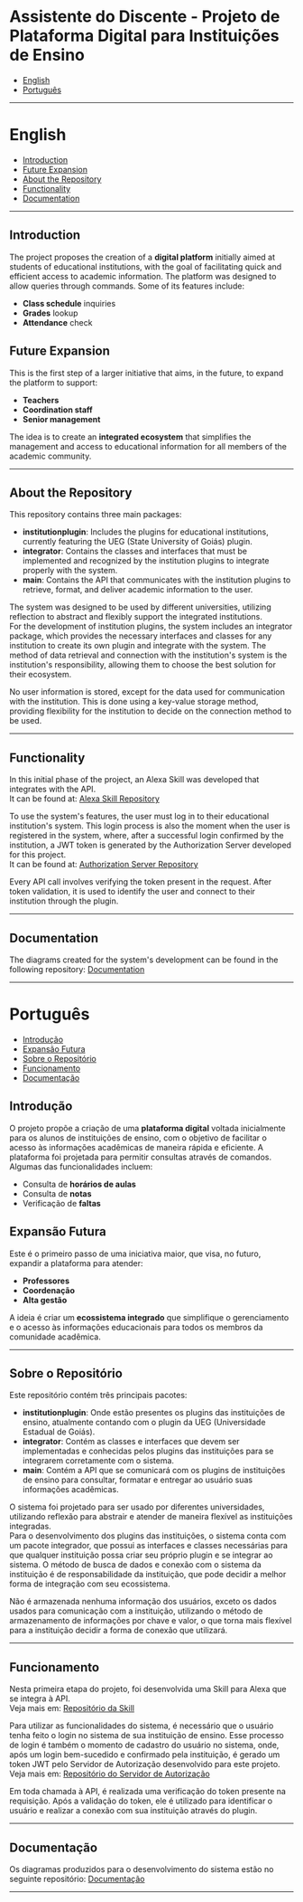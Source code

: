 # Assistente do Discente - Projeto de Plataforma Digital para Instituições de Ensino

- [English](#english)
- [Português](#português)

---

# English

- [Introduction](#introduction)
- [Future Expansion](#future-expansion)
- [About the Repository](#about-the-repository)
- [Functionality](#functionality)
- [Documentation](#documentation)

---

## Introduction

The project proposes the creation of a **digital platform** initially aimed at students of educational institutions, with the goal of facilitating quick and efficient access to academic information. The platform was designed to allow queries through commands. Some of its features include:

- **Class schedule** inquiries
- **Grades** lookup
- **Attendance** check

## Future Expansion

This is the first step of a larger initiative that aims, in the future, to expand the platform to support:

- **Teachers**
- **Coordination staff**
- **Senior management**

The idea is to create an **integrated ecosystem** that simplifies the management and access to educational information for all members of the academic community.

---

## About the Repository

This repository contains three main packages:

- **institutionplugin**: Includes the plugins for educational institutions, currently featuring the UEG (State University of Goiás) plugin.
- **integrator**: Contains the classes and interfaces that must be implemented and recognized by the institution plugins to integrate properly with the system.
- **main**: Contains the API that communicates with the institution plugins to retrieve, format, and deliver academic information to the user.

The system was designed to be used by different universities, utilizing reflection to abstract and flexibly support the integrated institutions.  
For the development of institution plugins, the system includes an integrator package, which provides the necessary interfaces and classes for any institution to create its own plugin and integrate with the system. The method of data retrieval and connection with the institution's system is the institution's responsibility, allowing them to choose the best solution for their ecosystem.

No user information is stored, except for the data used for communication with the institution. This is done using a key-value storage method, providing flexibility for the institution to decide on the connection method to be used.

---

## Functionality

In this initial phase of the project, an Alexa Skill was developed that integrates with the API.  
It can be found at: [Alexa Skill Repository](https://github.com/Assistente-do-Discente/AD_AlexaHandler)

To use the system's features, the user must log in to their educational institution's system. This login process is also the moment when the user is registered in the system, where, after a successful login confirmed by the institution, a JWT token is generated by the Authorization Server developed for this project.  
It can be found at: [Authorization Server Repository](https://github.com/Assistente-do-Discente/AD_AuthServer)

Every API call involves verifying the token present in the request. After token validation, it is used to identify the user and connect to their institution through the plugin.

---

## Documentation

The diagrams created for the system's development can be found in the following repository: [Documentation](https://github.com/Assistente-do-Discente/Documentacao)

---

# Português
 
- [Introdução](#introdução)
- [Expansão Futura](#expansão-futura)
- [Sobre o Repositório](#sobre-o-repositório)
- [Funcionamento](#funcionamento)
- [Documentação](#documentação)
    
## Introdução

O projeto propõe a criação de uma **plataforma digital** voltada inicialmente para os alunos de instituições de ensino, com o objetivo de facilitar o acesso às informações acadêmicas de maneira rápida e eficiente. A plataforma foi projetada para permitir consultas através de comandos. Algumas das funcionalidades incluem:

- Consulta de **horários de aulas**
- Consulta de **notas**
- Verificação de **faltas**

## Expansão Futura

Este é o primeiro passo de uma iniciativa maior, que visa, no futuro, expandir a plataforma para atender:

- **Professores**
- **Coordenação**
- **Alta gestão**

A ideia é criar um **ecossistema integrado** que simplifique o gerenciamento e o acesso às informações educacionais para todos os membros da comunidade acadêmica.

---

## Sobre o Repositório

Este repositório contém três principais pacotes:

- **institutionplugin**: Onde estão presentes os plugins das instituições de ensino, atualmente contando com o plugin da UEG (Universidade Estadual de Goiás).
- **integrator**: Contém as classes e interfaces que devem ser implementadas e conhecidas pelos plugins das instituições para se integrarem corretamente com o sistema.
- **main**: Contém a API que se comunicará com os plugins de instituições de ensino para consultar, formatar e entregar ao usuário suas informações acadêmicas.

O sistema foi projetado para ser usado por diferentes universidades, utilizando reflexão para abstrair e atender de maneira flexível as instituições integradas.  
Para o desenvolvimento dos plugins das instituições, o sistema conta com um pacote integrador, que possui as interfaces e classes necessárias para que qualquer instituição possa criar seu próprio plugin e se integrar ao sistema. O método de busca de dados e conexão com o sistema da instituição é de responsabilidade da instituição, que pode decidir a melhor forma de integração com seu ecossistema.

Não é armazenada nenhuma informação dos usuários, exceto os dados usados para comunicação com a instituição, utilizando o método de armazenamento de informações por chave e valor, o que torna mais flexível para a instituição decidir a forma de conexão que utilizará.

---

## Funcionamento

Nesta primeira etapa do projeto, foi desenvolvida uma Skill para Alexa que se integra à API.  
Veja mais em: [Repositório da Skill](https://github.com/Assistente-do-Discente/AD_AlexaHandler)

Para utilizar as funcionalidades do sistema, é necessário que o usuário tenha feito o login no sistema de sua instituição de ensino. Esse processo de login é também o momento de cadastro do usuário no sistema, onde, após um login bem-sucedido e confirmado pela instituição, é gerado um token JWT pelo Servidor de Autorização desenvolvido para este projeto.  
Veja mais em: [Repositório do Servidor de Autorização](https://github.com/Assistente-do-Discente/AD_AuthServer)

Em toda chamada à API, é realizada uma verificação do token presente na requisição. Após a validação do token, ele é utilizado para identificar o usuário e realizar a conexão com sua instituição através do plugin.

---

## Documentação

Os diagramas produzidos para o desenvolvimento do sistema estão no seguinte repositório: [Documentação](https://github.com/Assistente-do-Discente/Documentacao)

--- 
